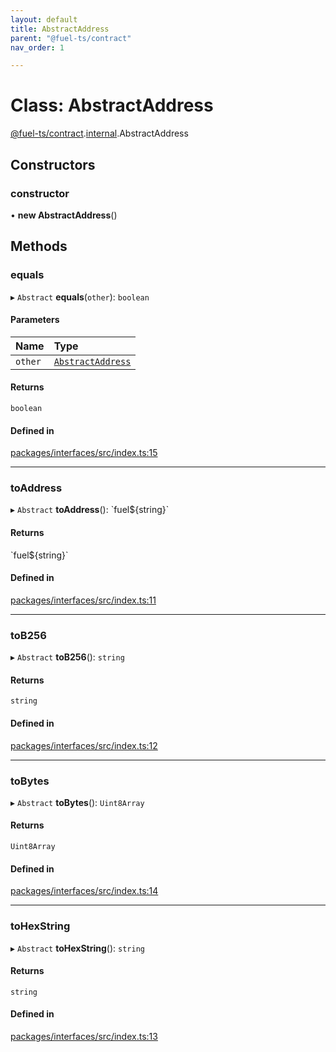 ```yaml
---
layout: default
title: AbstractAddress
parent: "@fuel-ts/contract"
nav_order: 1

---
```


# Class: AbstractAddress

[@fuel-ts/contract](../index.md).[internal](../namespaces/internal.md).AbstractAddress

## Constructors

### constructor

• **new AbstractAddress**()

## Methods

### equals

▸ `Abstract` **equals**(`other`): `boolean`

#### Parameters

| Name | Type |
| :------ | :------ |
| `other` | [`AbstractAddress`](internal-AbstractAddress.md) |

#### Returns

`boolean`

#### Defined in

[packages/interfaces/src/index.ts:15](https://github.com/FuelLabs/fuels-ts/blob/master/packages/interfaces/src/index.ts#L15)

___

### toAddress

▸ `Abstract` **toAddress**(): \`fuel${string}\`

#### Returns

\`fuel${string}\`

#### Defined in

[packages/interfaces/src/index.ts:11](https://github.com/FuelLabs/fuels-ts/blob/master/packages/interfaces/src/index.ts#L11)

___

### toB256

▸ `Abstract` **toB256**(): `string`

#### Returns

`string`

#### Defined in

[packages/interfaces/src/index.ts:12](https://github.com/FuelLabs/fuels-ts/blob/master/packages/interfaces/src/index.ts#L12)

___

### toBytes

▸ `Abstract` **toBytes**(): `Uint8Array`

#### Returns

`Uint8Array`

#### Defined in

[packages/interfaces/src/index.ts:14](https://github.com/FuelLabs/fuels-ts/blob/master/packages/interfaces/src/index.ts#L14)

___

### toHexString

▸ `Abstract` **toHexString**(): `string`

#### Returns

`string`

#### Defined in

[packages/interfaces/src/index.ts:13](https://github.com/FuelLabs/fuels-ts/blob/master/packages/interfaces/src/index.ts#L13)
